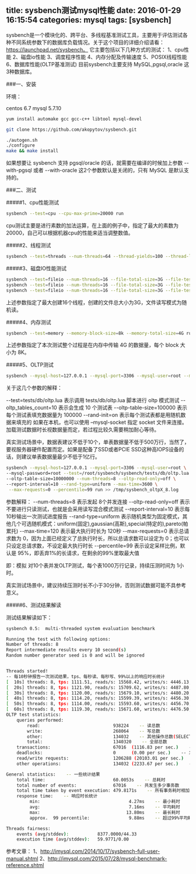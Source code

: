 title: sysbench测试mysql性能
date: 2016-01-29 16:15:54
categories: mysql
tags: [sysbench]
---

sysbench是一个模块化的、跨平台、多线程基准测试工具，主要用于评估测试各种不同系统参数下的数据库负载情况。关于这个项目的详细介绍请看：https://launchpad.net/sysbench。
它主要包括以下几种方式的测试：
1、cpu性能
2、磁盘io性能
3、调度程序性能
4、内存分配及传输速度
5、POSIX线程性能
6、数据库性能(OLTP基准测试)
目前sysbench主要支持 MySQL,pgsql,oracle 这3种数据库。



###一、安装

环境：

centos 6.7
mysql  5.7.10

```bash
yum install automake gcc gcc-c++ libtool mysql-devel

git clone https://github.com/akopytov/sysbench.git

./autogen.sh
./configure
make && make install
```

如果想要让 sysbench 支持 pgsql/oracle 的话，就需要在编译的时候加上参数
--with-pgsql
或者
--with-oracle
这2个参数默认是关闭的，只有 MySQL 是默认支持的。


###二、测试

#####1、cpu性能测试

```bash
sysbench --test=cpu --cpu-max-prime=20000 run
```

cpu测试主要是进行素数的加法运算，在上面的例子中，指定了最大的素数为 20000，自己可以根据机器cpu的性能来适当调整数值。

#####2、线程测试

```bash
sysbench --test=threads --num-threads=64 --thread-yields=100 --thread-locks=2 run
```

#####3、磁盘IO性能测试

```bash
sysbench --test=fileio --num-threads=16 --file-total-size=3G --file-test-mode=rndrw prepare
sysbench --test=fileio --num-threads=16 --file-total-size=3G --file-test-mode=rndrw run
sysbench --test=fileio --num-threads=16 --file-total-size=3G --file-test-mode=rndrw cleanup
```

上述参数指定了最大创建16个线程，创建的文件总大小为3G，文件读写模式为随机读。

#####4、内存测试

```bash
sysbench --test=memory --memory-block-size=8k --memory-total-size=4G run
```

上述参数指定了本次测试整个过程是在内存中传输 4G 的数据量，每个 block 大小为 8K。

#####5、OLTP测试

```bash
sysbench --mysql-host=127.0.0.1 --mysql-port=3306 --mysql-user=root --mysql-password=root  --test=/root/sysbench/sysbench/tests/db/oltp.lua --oltp_tables_count=10 --oltp-table-size=100000 --rand-init=on prepare
```

关于这几个参数的解释：

--test=tests/db/oltp.lua 表示调用 tests/db/oltp.lua 脚本进行 oltp 模式测试
--oltp_tables_count=10 表示会生成 10 个测试表
--oltp-table-size=100000 表示每个测试表填充数据量为 100000 
--rand-init=on 表示每个测试表都是用随机数据来填充的
如果在本机，也可以使用 –mysql-socket 指定 socket 文件来连接。加载测试数据时长视数据量而定，若过程比较久需要稍加耐心等待。

真实测试场景中，数据表建议不低于10个，单表数据量不低于500万行，当然了，要视服务器硬件配置而定。如果是配备了SSD或者PCIE SSD这种高IOPS设备的话，则建议单表数据量最少不低于1亿行。

```bash
sysbench --mysql-host=127.0.0.1 --mysql-port=3306 --mysql-user=root \
--mysql-password=root --test=/root/sysbench/sysbench/tests/db/oltp.lua --oltp_tables_count=10 \
--oltp-table-size=10000000 --num-threads=8 --oltp-read-only=off \
--report-interval=10 --rand-type=uniform --max-time=3600 \
 --max-requests=0 --percentile=99 run >> /tmp/sysbench_oltpX_8.log
```

参数解释：
--num-threads=8 表示发起 8个并发连接
--oltp-read-only=off 表示不要进行只读测试，也就是会采用读写混合模式测试
--report-interval=10 表示每10秒输出一次测试进度报告
--rand-type=uniform 表示随机类型为固定模式，其他几个可选随机模式：uniform(固定),gaussian(高斯),special(特定的),pareto(帕累托)
--max-time=120 表示最大执行时长为 120秒
--max-requests=0 表示总请求数为 0，因为上面已经定义了总执行时长，所以总请求数可以设定为 0；也可以只设定总请求数，不设定最大执行时长
--percentile=99 表示设定采样比例，默认是 95%，即丢弃1%的长请求，在剩余的99%里取最大值

即：模拟 对10个表并发OLTP测试，每个表1000万行记录，持续压测时间为 1小时。

真实测试场景中，建议持续压测时长不小于30分钟，否则测试数据可能不具参考意义。


#####6、测试结果解读

测试结果解读如下：

```bash
sysbench 0.5:  multi-threaded system evaluation benchmark

Running the test with following options:
Number of threads: 8
Report intermediate results every 10 second(s)
Random number generator seed is 0 and will be ignored


Threads started!
-- 每10秒钟报告一次测试结果，tps、每秒读、每秒写、99%以上的响应时长统计
[  10s] threads: 8, tps: 1111.51, reads/s: 15568.42, writes/s: 4446.13, response time: 9.95ms (99%)
[  20s] threads: 8, tps: 1121.90, reads/s: 15709.62, writes/s: 4487.80, response time: 9.78ms (99%)
[  30s] threads: 8, tps: 1120.00, reads/s: 15679.10, writes/s: 4480.20, response time: 9.84ms (99%)
[  40s] threads: 8, tps: 1114.20, reads/s: 15599.39, writes/s: 4456.30, response time: 9.90ms (99%)
[  50s] threads: 8, tps: 1114.00, reads/s: 15593.60, writes/s: 4456.70, response time: 9.84ms (99%)
[  60s] threads: 8, tps: 1119.30, reads/s: 15671.60, writes/s: 4476.50, response time: 9.99ms (99%)
OLTP test statistics:
    queries performed:
        read:                            938224    -- 读总数
        write:                           268064    -- 写总数
        other:                           134032    -- 其他操作总数(SELECT、INSERT、UPDATE、DELETE之外的操作，例如COMMIT等)
        total:                           1340320    -- 全部总数
    transactions:                        67016  (1116.83 per sec.)    -- 总事务数(每秒事务数)
    deadlocks:                           0      (0.00 per sec.)    -- 发生死锁总数
    read/write requests:                 1206288 (20103.01 per sec.)    -- 读写总数(每秒读写次数)
    other operations:                    134032 (2233.67 per sec.)    -- 其他操作总数(每秒其他操作次数)

General statistics:    -- 一些统计结果
    total time:                          60.0053s    -- 总耗时
    total number of events:              67016    -- 共发生多少事务数
    total time taken by event execution: 479.8171s    -- 所有事务耗时相加(不考虑并行因素)
    response time:    -- 响应时长统计
         min:                                  4.27ms    -- 最小耗时
         avg:                                  7.16ms    -- 平均耗时
         max:                                 13.80ms    -- 最长耗时
         approx.  99 percentile:               9.88ms    -- 超过99%平均耗时

Threads fairness:
    events (avg/stddev):           8377.0000/44.33
    execution time (avg/stddev):   59.9771/0.00
```

参考文章：
1、http://imysql.com/2014/10/17/sysbench-full-user-manual.shtml
2、http://imysql.com/2015/07/28/mysql-benchmark-reference.shtml